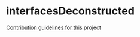 # interfacesDeconstructed
[Contribution guidelines for this project](interfacesDeconstructed/screenshots/scrn1.png)
